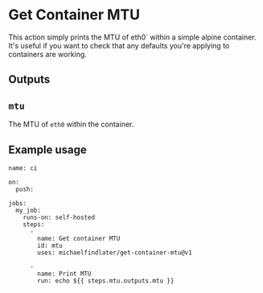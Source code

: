 # Get Container MTU

This action simply prints the MTU of eth0` within a simple alpine container.
It's useful if you want to check that any defaults you're applying to containers are working.

## Outputs

## `mtu`

The MTU of `eth0` within the container.

## Example usage

```
name: ci

on:
  push:

jobs:
  my_job:
    runs-on: self-hosted
    steps:
      - 
        name: Get container MTU
        id: mtu
        uses: michaelfindlater/get-container-mtu@v1
        
      -
        name: Print MTU
        run: echo ${{ steps.mtu.outputs.mtu }}
```
